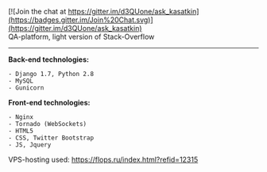 [![Join the chat at https://gitter.im/d3QUone/ask_kasatkin](https://badges.gitter.im/Join%20Chat.svg)](https://gitter.im/d3QUone/ask_kasatkin)<br>
QA-platform, light version of Stack-Overflow
<hr>

<strong>Back-end technologies:</strong>
```
- Django 1.7, Python 2.8
- MySQL
- Gunicorn 
```

<strong>Front-end technologies:</strong>
```
- Nginx
- Tornado (WebSockets)
- HTML5
- CSS, Twitter Bootstrap
- JS, Jquery
```

VPS-hosting used: https://flops.ru/index.html?refid=12315
